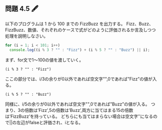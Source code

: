 ## 問題 4.5 🖋️

以下のプログラムは 1 から 100 までの FizzBuzz を出力する。
Fizz、Buzz、FizzBuzz、数値、それぞれのケースで式がどのように評価されるか言及しつつ処理を説明しなさい。

```javascript
for (i = 1; i < 101; i++)
  console.log((i % 3 ? "" : "Fizz") + (i % 5 ? "" : "Buzz") || i);
```

まず、for文で1〜100の値を渡していく。

`(i % 3 ? "" : "Fizz")`

ここの部分では、i/3の余りが0以外であれば空文字"",0であれば”Fizz”の値が入る。

`(i % 5 ? "" : "Buzz")` 

同様に、i/5の余りが0以外であれば空文字"",0であれば”Buzz”の値が入る。
つまり、3の倍数は’Fizz',5の倍数は’Buzz’,両方に当てはまる15の倍数は’FizzBuzz’を持っている。
どちらにも当てはまらない場合は空文字’’になるので||の左辺がfalseと評価され、iとなる。